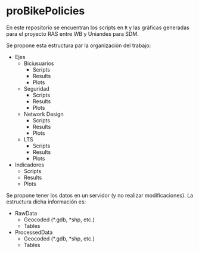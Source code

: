 # proBikePolicies

En este repositorio se encuentran los scripts en `R` y las gráficas generadas para el proyecto RAS entre WB y Uniandes para SDM.

Se propone esta estructura par la organización del trabajo:

* Ejes
  * Biciusuarios
    * Scripts
    * Results
    * Plots
  * Seguridad
    * Scripts
    * Results
    * Plots
  * Network Design
    * Scripts
    * Results
    * Plots
  * LTS
    * Scripts
    * Results
    * Plots
* Indicadores
    * Scripts
    * Results
    * Plots
    
 Se propone tener los datos en un servidor (y no realizar modificaciones). La estructura dicha información es:
 
 * RawData
    * Geocoded (*.gdb, *shp, etc.)
    * Tables
 * ProcessedData
    * Geocoded (*.gdb, *shp, etc.)
    * Tables
